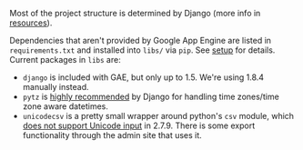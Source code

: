 Most of the project structure is determined by Django (more info in [resources](../resources.md)).

Dependencies that aren't provided by Google App Engine are listed in `requirements.txt` and installed into `libs/` via `pip`. See [setup](../getting-started/installation-and-setup.md#project-dependencies) for details. Current packages in `libs` are:

- `django` is included with GAE, but only up to 1.5. We're using 1.8.4 manually instead.
- `pytz` is [highly recommended](https://docs.djangoproject.com/en/1.8/topics/i18n/timezones/) by Django for handling time zones/time zone aware datetimes.
- `unicodecsv` is a pretty small wrapper around python's `csv` module, which [does not support Unicode input](https://docs.python.org/2/library/csv.html) in 2.7.9. There is some export functionality through the admin site that uses it.
